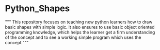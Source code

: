 # Python_Shapes
"""
This repository focuses on teaching new python learners how to draw basic shapes with simple logic.
It also ensures to use basic object oriented programming knowledge,
which helps the learner get a firm understanding of the concept and to see a working simple program which uses the concept
"""
